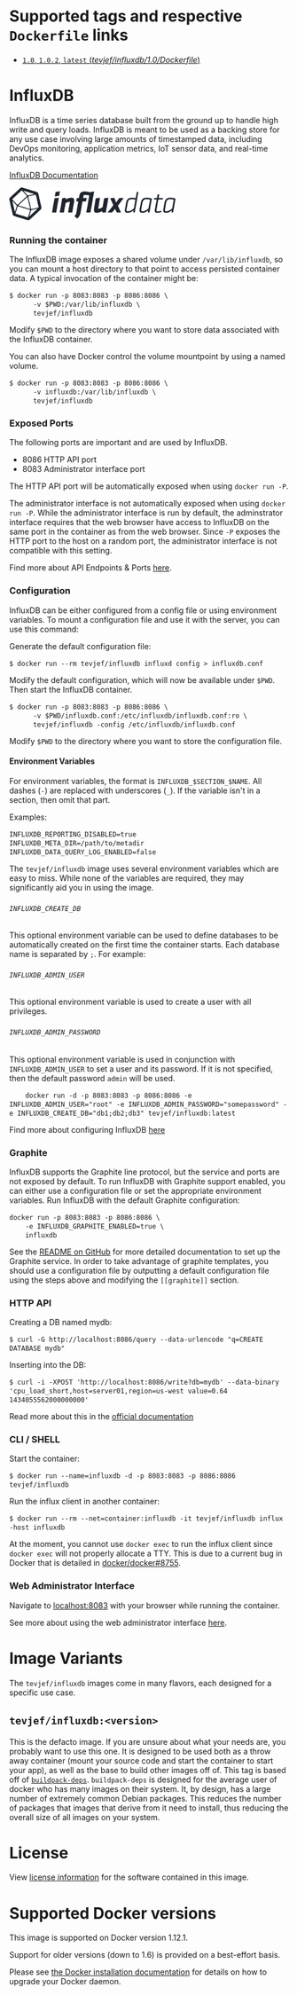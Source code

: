 # Supported tags and respective `Dockerfile` links
-	[`1.0`, `1.0.2`, `latest` (*tevjef/influxdb/1.0/Dockerfile*)](https://raw.githubusercontent.com/tevjef/influxdb-docker/master/1.0/Dockerfile)

# InfluxDB

InfluxDB is a time series database built from the ground up to handle high write and query loads. InfluxDB is meant to be used as a backing store for any use case involving large amounts of timestamped data, including DevOps monitoring, application metrics, IoT sensor data, and real-time analytics.

[InfluxDB Documentation](https://docs.influxdata.com/influxdb/latest/)

![logo](https://raw.githubusercontent.com/docker-library/docs/43d87118415bb75d7bb107683e79cd6d69186f67/influxdb/logo.png)

### Running the container

The InfluxDB image exposes a shared volume under `/var/lib/influxdb`, so you can mount a host directory to that point to access persisted container data. A typical invocation of the container might be:

```console
$ docker run -p 8083:8083 -p 8086:8086 \
      -v $PWD:/var/lib/influxdb \
      tevjef/influxdb
```

Modify `$PWD` to the directory where you want to store data associated with the InfluxDB container.

You can also have Docker control the volume mountpoint by using a named volume.

```console
$ docker run -p 8083:8083 -p 8086:8086 \
      -v influxdb:/var/lib/influxdb \
      tevjef/influxdb
```

### Exposed Ports

The following ports are important and are used by InfluxDB.

-	8086 HTTP API port
-	8083 Administrator interface port

The HTTP API port will be automatically exposed when using `docker run -P`.

The administrator interface is not automatically exposed when using `docker run -P`. While the administrator interface is run by default, the adminstrator interface requires that the web browser have access to InfluxDB on the same port in the container as from the web browser. Since `-P` exposes the HTTP port to the host on a random port, the administrator interface is not compatible with this setting.

Find more about API Endpoints & Ports [here](https://docs.influxdata.com/influxdb/latest/concepts/api/).

### Configuration

InfluxDB can be either configured from a config file or using environment variables. To mount a configuration file and use it with the server, you can use this command:

Generate the default configuration file:

```console
$ docker run --rm tevjef/influxdb influxd config > influxdb.conf
```

Modify the default configuration, which will now be available under `$PWD`. Then start the InfluxDB container.

```console
$ docker run -p 8083:8083 -p 8086:8086 \
      -v $PWD/influxdb.conf:/etc/influxdb/influxdb.conf:ro \
      tevjef/influxdb -config /etc/influxdb/influxdb.conf
```

Modify `$PWD` to the directory where you want to store the configuration file.

#### Environment Variables

For environment variables, the format is `INFLUXDB_$SECTION_$NAME`. All dashes (`-`) are replaced with underscores (`_`). If the variable isn't in a section, then omit that part.

Examples:

```console
INFLUXDB_REPORTING_DISABLED=true
INFLUXDB_META_DIR=/path/to/metadir
INFLUXDB_DATA_QUERY_LOG_ENABLED=false
```

The `tevjef/influxdb` image uses several environment variables which are easy to miss. While none of the variables are required, they may significantly aid you in using the image.

###### `INFLUXDB_CREATE_DB`

This optional environment variable can be used to define databases to be automatically created on the first time the container starts. Each database name is separated by `;`. For example:

###### `INFLUXDB_ADMIN_USER`

This optional environment variable is used to create a user with all privileges.

###### `INFLUXDB_ADMIN_PASSWORD`

This optional environment variable is used in conjunction with `INFLUXDB_ADMIN_USER` to set a user and its password. If it is not specified, then the default password `admin` will be used.

```
    docker run -d -p 8083:8083 -p 8086:8086 -e INFLUXDB_ADMIN_USER="root" -e INFLUXDB_ADMIN_PASSWORD="somepassword" -e INFLUXDB_CREATE_DB="db1;db2;db3" tevjef/influxdb:latest
```

Find more about configuring InfluxDB [here](https://docs.influxdata.com/influxdb/latest/introduction/installation/)

### Graphite

InfluxDB supports the Graphite line protocol, but the service and ports are not exposed by default. To run InfluxDB with Graphite support enabled, you can either use a configuration file or set the appropriate environment variables. Run InfluxDB with the default Graphite configuration:

```console
docker run -p 8083:8083 -p 8086:8086 \
    -e INFLUXDB_GRAPHITE_ENABLED=true \
    influxdb
```

See the [README on GitHub](https://github.com/influxdata/influxdb/blob/master/services/graphite/README.md) for more detailed documentation to set up the Graphite service. In order to take advantage of graphite templates, you should use a configuration file by outputting a default configuration file using the steps above and modifying the `[[graphite]]` section.

### HTTP API

Creating a DB named mydb:

```console
$ curl -G http://localhost:8086/query --data-urlencode "q=CREATE DATABASE mydb"
```

Inserting into the DB:

```console
$ curl -i -XPOST 'http://localhost:8086/write?db=mydb' --data-binary 'cpu_load_short,host=server01,region=us-west value=0.64 1434055562000000000'
```

Read more about this in the [official documentation](https://docs.influxdata.com/influxdb/latest/guides/writing_data/)

### CLI / SHELL

Start the container:

```console
$ docker run --name=influxdb -d -p 8083:8083 -p 8086:8086 tevjef/influxdb
```

Run the influx client in another container:

```console
$ docker run --rm --net=container:influxdb -it tevjef/influxdb influx -host influxdb
```

At the moment, you cannot use `docker exec` to run the influx client since `docker exec` will not properly allocate a TTY. This is due to a current bug in Docker that is detailed in [docker/docker#8755](https://github.com/docker/docker/issues/8755).

### Web Administrator Interface

Navigate to [localhost:8083](http://localhost:8083) with your browser while running the container.

See more about using the web administrator interface [here](https://docs.influxdata.com/influxdb/latest/tools/web_admin/).

# Image Variants

The `tevjef/influxdb` images come in many flavors, each designed for a specific use case.

## `tevjef/influxdb:<version>`

This is the defacto image. If you are unsure about what your needs are, you probably want to use this one. It is designed to be used both as a throw away container (mount your source code and start the container to start your app), as well as the base to build other images off of. This tag is based off of [`buildpack-deps`](https://registry.hub.docker.com/_/buildpack-deps/). `buildpack-deps` is designed for the average user of docker who has many images on their system. It, by design, has a large number of extremely common Debian packages. This reduces the number of packages that images that derive from it need to install, thus reducing the overall size of all images on your system.

# License

View [license information](https://github.com/tevjef/influxdb-docker/blob/master/LICENSE) for the software contained in this image.

# Supported Docker versions

This image is supported on Docker version 1.12.1.

Support for older versions (down to 1.6) is provided on a best-effort basis.

Please see [the Docker installation documentation](https://docs.docker.com/installation/) for details on how to upgrade your Docker daemon.
